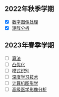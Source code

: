 ## 2022年秋季学期

* [x] [数字图像处理](./digital_mage_processing)
* [x] [矩阵分析](./matrix_theory)

## 2023年春季学期

* [ ] [算法](./algorithm)
* [ ] [凸优化](./convex_optimizer)
* [ ] [模式识别](./)
* [ ] [深度学习技术](./)
* [ ] [计算机图形学](./computer_graph)
* [ ] [高级医学影像分析](./)